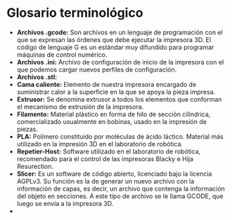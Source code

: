 # Glosario terminológico

* **Archivos .gcode:** Son archivos en un lenguaje de programación con el que se expresan las órdenes que debe ejecutar la impresora 3D. El código de lenguaje G es un estándar muy difundido para programar máquinas de control numérico.
* **Archivos .ini:** Archivo de configuración de inicio de la impresora con el que podemos cargar nuevos perfiles de configuración.
* **Archivos .stl:**
* **Cama caliente:** Elemento de nuestra impresora encargado de suministrar calor a la superficie en la que se apoya la pieza impresa.
* **Extrusor:** Se denomina extrusor a todos los elementos que conforman el mecanismo de extrusión de la impresora.
* **Filamento:** Material plástico en forma de hilo de sección cilíndrica, comercializado usualmente en bobinas, usado en la impresión de piezas.
* **PLA:** Polímero constituido por moléculas de ácido láctico. Material más utilizado en la impresión 3D en el laboratorio de robótica.
* **Repetier-Host:** Software utilizado en el laboratorio de robótica, recomendado para el control de las impresoras Blacky e Hija Resurection.
* **Slicer:** Es un software de código abierto, licenciado bajo la licencia AGPLv3. Su función es la de generar un nuevo archivo con la información de capas, es decir, un archivo que contenga la información del objeto en secciones. A este tipo de archivo se le llama GCODE, que luego se envía a la impresora 3D.
* 


